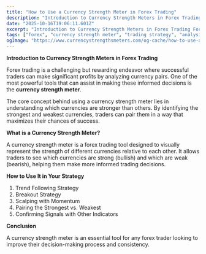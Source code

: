 ```yaml
---
title: "How to Use a Currency Strength Meter in Forex Trading"
description: "Introduction to Currency Strength Meters in Forex Trading Forex trading is a challenging but rewarding endeavor where successful traders can make significant pr..."
date: "2025-10-16T19:06:11.601Z"
excerpt: "Introduction to Currency Strength Meters in Forex Trading Forex trading is a challenging but rewarding endeavor where successful traders can make significant profits by analyzing currency pairs. One of the most powerful tools that can assist in making these informed decisions is the currency strength meter. The core concept behind..."
tags: ["forex", "currency strength meter", "trading strategy", "analysis"]
ogImage: "https://www.currencystrengthsmeters.com/og-cache/how-to-use-a-currency-strength-meter-in-forex-trading.jpg"
---
```

**Introduction to Currency Strength Meters in Forex Trading**

Forex trading is a challenging but rewarding endeavor where successful traders can make significant profits by analyzing currency pairs. One of the most powerful tools that can assist in making these informed decisions is the **currency strength meter**.

The core concept behind using a currency strength meter lies in understanding which currencies are stronger than others. By identifying the strongest and weakest currencies, traders can pair them in a way that maximizes their chances of success.

**What is a Currency Strength Meter?**

A currency strength meter is a forex trading tool designed to visually represent the strength of different currencies relative to each other. It allows traders to see which currencies are strong (bullish) and which are weak (bearish), helping them make more informed trading decisions.

**How to Use It in Your Strategy**

1. Trend Following Strategy  
2. Breakout Strategy  
3. Scalping with Momentum  
4. Pairing the Strongest vs. Weakest  
5. Confirming Signals with Other Indicators

**Conclusion**

A currency strength meter is an essential tool for any forex trader looking to improve their decision-making process and consistency.
